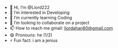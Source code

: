 - 👋 Hi, I’m @Liord222
- 👀 I’m interested in Developing 
- 🌱 I’m currently learning Coding
- 💞️ I’m looking to collaborate on a project
- 📫 How to reach me gmail: liordahan80@gmail.com
- 😄 Pronouns: he (1/2)
- ⚡ Fun fact: i am a jenius

<!---
Liord222/Liord222 is a ✨ special ✨ repository because its `README.md` (this file) appears on your GitHub profile.
You can click the Preview link to take a look at your changes.
--->
